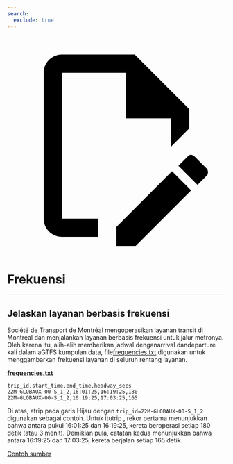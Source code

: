 ```yaml
---
search:
  exclude: true
---
```

<a class="pencil-link" href="https://github.com/MobilityData/gtfs.org/edit/main/docs/schedule/examples/frequencies.md" title="Edit this page" target="_blank">
    <svg class="pencil" xmlns="http://www.w3.org/2000/svg" viewBox="0 0 24 24"><path d="M10 20H6V4h7v5h5v3.1l2-2V8l-6-6H6c-1.1 0-2 .9-2 2v16c0 1.1.9 2 2 2h4v-2m10.2-7c.1 0 .3.1.4.2l1.3 1.3c.2.2.2.6 0 .8l-1 1-2.1-2.1 1-1c.1-.1.2-.2.4-.2m0 3.9L14.1 23H12v-2.1l6.1-6.1 2.1 2.1Z"></path></svg>
</a>

# Frekuensi

<hr/>

## Jelaskan layanan berbasis frekuensi

Société de Transport de Montréal mengoperasikan layanan transit di Montréal dan menjalankan layanan berbasis frekuensi untuk jalur métronya. Oleh karena itu, alih-alih memberikan jadwal denganarrival dandeparture kali dalam aGTFS kumpulan data, file[frequencies.txt](../../reference/#frequenciestxt) digunakan untuk menggambarkan frekuensi layanan di seluruh rentang layanan.

[**frequencies.txt**](../../reference/#frequenciestxt)

    trip_id,start_time,end_time,headway_secs
    22M-GLOBAUX-00-S_1_2,16:01:25,16:19:25,180
    22M-GLOBAUX-00-S_1_2,16:19:25,17:03:25,165

Di atas, atrip pada garis Hijau dengan `trip_id=22M-GLOBAUX-00-S_1_2` digunakan sebagai contoh. Untuk itutrip , rekor pertama menunjukkan bahwa antara pukul 16:01:25 dan 16:19:25, kereta beroperasi setiap 180 detik (atau 3 menit). Demikian pula, catatan kedua menunjukkan bahwa antara 16:19:25 dan 17:03:25, kereta berjalan setiap 165 detik.

[Contoh sumber](https://www.stm.info/en/about/developers)
